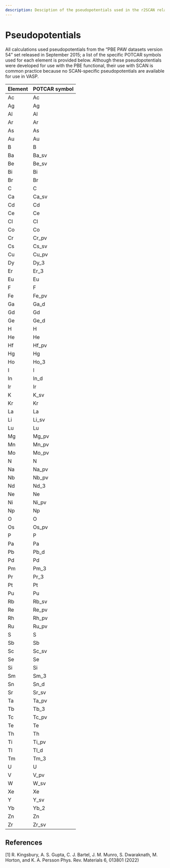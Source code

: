 ```yaml
---
description: Desciption of the pseudopotentials used in the r2SCAN related calculations.
---
```


# Pseudopotentials

All calculations used pseudopotentials from the “PBE PAW datasets version 54” set released in September 2015; a list of the specific POTCAR symbols used for each element is provided below. Although these pseudopotentials were developed for use with the PBE functional, their use with SCAN is common practice because no SCAN-specific pseudopotentials are available for use in VASP.

| Element | POTCAR symbol |
| ------- | ------------- |
| Ac      | Ac            |
| Ag      | Ag            |
| Al      | Al            |
| Ar      | Ar            |
| As      | As            |
| Au      | Au            |
| B       | B             |
| Ba      | Ba\_sv        |
| Be      | Be\_sv        |
| Bi      | Bi            |
| Br      | Br            |
| C       | C             |
| Ca      | Ca\_sv        |
| Cd      | Cd            |
| Ce      | Ce            |
| Cl      | Cl            |
| Co      | Co            |
| Cr      | Cr\_pv        |
| Cs      | Cs\_sv        |
| Cu      | Cu\_pv        |
| Dy      | Dy\_3         |
| Er      | Er\_3         |
| Eu      | Eu            |
| F       | F             |
| Fe      | Fe\_pv        |
| Ga      | Ga\_d         |
| Gd      | Gd            |
| Ge      | Ge\_d         |
| H       | H             |
| He      | He            |
| Hf      | Hf\_pv        |
| Hg      | Hg            |
| Ho      | Ho\_3         |
| I       | I             |
| In      | In\_d         |
| Ir      | Ir            |
| K       | K\_sv         |
| Kr      | Kr            |
| La      | La            |
| Li      | Li\_sv        |
| Lu      | Lu            |
| Mg      | Mg\_pv        |
| Mn      | Mn\_pv        |
| Mo      | Mo\_pv        |
| N       | N             |
| Na      | Na\_pv        |
| Nb      | Nb\_pv        |
| Nd      | Nd\_3         |
| Ne      | Ne            |
| Ni      | Ni\_pv        |
| Np      | Np            |
| O       | O             |
| Os      | Os\_pv        |
| P       | P             |
| Pa      | Pa            |
| Pb      | Pb\_d         |
| Pd      | Pd            |
| Pm      | Pm\_3         |
| Pr      | Pr\_3         |
| Pt      | Pt            |
| Pu      | Pu            |
| Rb      | Rb\_sv        |
| Re      | Re\_pv        |
| Rh      | Rh\_pv        |
| Ru      | Ru\_pv        |
| S       | S             |
| Sb      | Sb            |
| Sc      | Sc\_sv        |
| Se      | Se            |
| Si      | Si            |
| Sm      | Sm\_3         |
| Sn      | Sn\_d         |
| Sr      | Sr\_sv        |
| Ta      | Ta\_pv        |
| Tb      | Tb\_3         |
| Tc      | Tc\_pv        |
| Te      | Te            |
| Th      | Th            |
| Ti      | Ti\_pv        |
| Tl      | Tl\_d         |
| Tm      | Tm\_3         |
| U       | U             |
| V       | V\_pv         |
| W       | W\_sv         |
| Xe      | Xe            |
| Y       | Y\_sv         |
| Yb      | Yb\_2         |
| Zn      | Zn            |
| Zr      | Zr\_sv        |

## References

\[1] R. Kingsbury, A. S. Gupta, C. J. Bartel, J. M. Munro, S. Dwaraknath, M. Horton, and K. A. Persson Phys. Rev. Materials 6, 013801 (2022)
